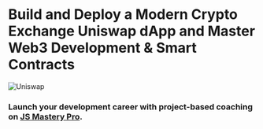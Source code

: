 # Build and Deploy a Modern Crypto Exchange Uniswap dApp and Master Web3 Development & Smart Contracts
![Uniswap](https://i.ibb.co/GV4ZBpG/Thumbnail-9.png)

### Launch your development career with project-based coaching on [JS Mastery Pro](https://www.jsmastery.pro).
